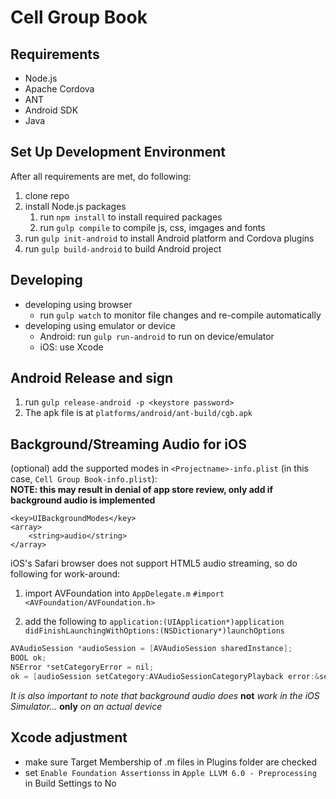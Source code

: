 Cell Group Book
=========

## Requirements
- Node.js
- Apache Cordova
- ANT
- Android SDK
- Java

## Set Up Development Environment
After all requirements are met, do following:

1. clone repo
2. install Node.js packages
    1. run `npm install` to install required packages
    2. run `gulp compile` to compile js, css, imgages and fonts
3. run `gulp init-android` to install Android platform and Cordova plugins
4. run `gulp build-android` to build Android project
 
## Developing
- developing using browser
    - run `gulp watch` to monitor file changes and re-compile automatically
- developing using emulator or device
    - Android: run `gulp run-android` to run on device/emulator
    - iOS: use Xcode

## Android Release and sign
1. run `gulp release-android -p <keystore password>`
2. The apk file is at `platforms/android/ant-build/cgb.apk`

## Background/Streaming Audio for iOS
(optional) add the supported modes in `<Projectname>-info.plist` (in this case, `Cell Group Book-info.plist`):  
**NOTE: this may result in denial of app store review, only add if background audio is implemented**
```
<key>UIBackgroundModes</key>
<array>
	<string>audio</string>
</array>
```
iOS's Safari browser does not support HTML5 audio streaming, so do following for work-around:

1. import AVFoundation into `AppDelegate.m` `#import <AVFoundation/AVFoundation.h>`

2. add the following to `application:(UIApplication*)application didFinishLaunchingWithOptions:(NSDictionary*)launchOptions`

```objective-c
AVAudioSession *audioSession = [AVAudioSession sharedInstance];
BOOL ok;
NSError *setCategoryError = nil;
ok = [audioSession setCategory:AVAudioSessionCategoryPlayback error:&setCategoryError];
```

*It is also important to note that background audio does* **not** *work in the iOS Simulator...* **only** *on an actual device*

## Xcode adjustment
- make sure Target Membership of .m files in Plugins folder are checked
- set `Enable Foundation Assertionss` in `Apple LLVM 6.0 - Preprocessing` in Build Settings to No
